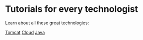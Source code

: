 
# Tutorials for every technologist

Learn about all these great technologies:

[Tomcat](./tomcat/index.md)
[Cloud](./cloud/index.md)
[Java](./java/index.md)